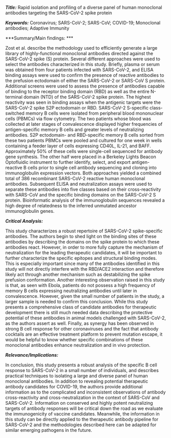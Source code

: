 ***Title:*** Rapid isolation and profiling of a diverse panel of human
monoclonal antibodies targeting the SARS-CoV-2 spike protein

***Keywords:*** Coronavirus; SARS-CoV-2; SARS-CoV; COVID-19; Monoclonal
antibodies; Adaptive Immunity

***Summary/Main findings: ***

Zost et al. describe the methodology used to efficiently generate a
large library of highly-functional monoclonal antibodies directed
against the SARS-CoV-2 spike (S) protein. Several different approaches
were used to select the antibodies characterized in this study. Briefly,
plasma or serum was obtained from four patients infected with
SARS-CoV-2, and ELISA binding assays were used to confirm the presence
of reactive antibodies to the prefusion ectodomain of either the
SARS-CoV-2 or SARS-CoV S protein. Additional screens were used to assess
the presence of antibodies capable of binding to the receptor binding
domain (RBD) as well as the entire N-terminal domain (NTD) of the
SARS-CoV-2 spike protein. The highest reactivity was seen in binding
assays when the antigenic targets were the SARS-CoV-2 spike S2P
ectodomain or RBD. SARS-CoV-2 S-specific class-switched memory B cells
were isolated from peripheral blood mononuclear cells (PBMCs) via flow
cytometry. The two patients whose blood was collected at later stages of
convalescence displayed higher frequencies of antigen-specific memory B
cells and greater levels of neutralizing antibodies. S2P ectodomain- and
RBD-specific memory B cells sorted from these two patients PBMCs were
pooled and cultured for one week in wells containing a feeder layer of
cells expressing CD40L, IL-21, and BAFF. Approximately 50% of these
cells were single-cell sequenced for antibody gene synthesis. The other
half were placed in a Berkeley Lights Beacon Optofluidic instrument to
further identify, select, and export antigen-reactive B cells prior to
single cell antibody sequencing and cloning into immunoglobulin
expression vectors. Both approaches yielded a combined total of 386
recombinant SARS-CoV-2 reactive human monoclonal antibodies. Subsequent
ELISA and neutralization assays were used to separate these antibodies
into five classes based on their cross-reactivity with SARS-CoV and the
specific binding domains on the SARS-CoV-2 S protein. Bioinformatic
analysis of the immunoglobulin sequences revealed a high degree of
relatedness to the inferred unmutated ancestor immunoglobulin genes.

***Critical Analysis:***

This study characterizes a robust repertoire of SARS-CoV-2
spike-specific antibodies. The authors begin to shed light on the
binding sites of these antibodies by describing the domains on the spike
protein to which these antibodies react. However, in order to more fully
capture the mechanism of neutralization for the leading therapeutic
candidates, it will be important to further characterize the specific
epitopes and structural binding modes. This is especially important
since many of the antibodies identified in this study will not directly
interfere with the RBD/ACE2 interaction and therefore likely act through
another mechanism such as destabilizing the spike prefusion
conformation. Another interesting observation raised in this study is
that, as seen with Ebola, patients do not possess a high frequency of
memory B cells expressing neutralizing antibodies until later in
convalescence. However, given the small number of patients in the study,
a larger sample is needed to confirm this conclusion. While this study
presents a comprehensive class of candidate antibodies for therapeutic
development there is still much needed data describing the protective
potential of these antibodies in animal models challenged with
SARS-CoV-2, as the authors assert as well. Finally, as synergy has been
observed in strong B cell response for other coronaviruses and the fact
that antibody cocktails are an effective treatment platform to prevent
mutation escape, it would be helpful to know whether specific
combinations of these monoclonal antibodies enhance neutralization and
in vivo protection.

***Relevance/Implications:***

In conclusion, this study presents a robust analysis of the specific B
cell response to SARS-CoV-2 in a small number of individuals, and
describes practical techniques to isolating a large and diverse panel of
human monoclonal antibodies. In addition to revealing potential
therapeutic antibody candidates for COVID-19, the authors provide
additional information as to the complicated and inconsistent
observations of antibody cross-reactivity and cross-neutralization in
the context of SARS-CoV and SARS-CoV-2. Information on conserved and
highly potent neutralizing targets of antibody responses will be
critical down the road as we evaluate the immunogenicity of vaccine
candidates. Meanwhile, the information in this study can be directly
applied to the therapeutic antibody pipeline for SARS-CoV-2 and the
methodologies described here can be adapted for similar emerging
pathogens in the future.
